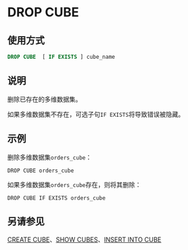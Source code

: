 # DROP CUBE

## 使用方式

```sql
DROP CUBE  [ IF EXISTS ] cube_name
```

## 说明

删除已存在的多维数据集。

如果多维数据集不存在，可选子句`IF EXISTS`将导致错误被隐藏。

## 示例

删除多维数据集`orders_cube`：

    DROP CUBE orders_cube

如果多维数据集`orders_cube`存在，则将其删除：

    DROP CUBE IF EXISTS orders_cube

## 另请参见

[CREATE CUBE](./create-cube.md)、[SHOW CUBES](./show-cubes.md)、[INSERT INTO CUBE](./insert-cube.md)